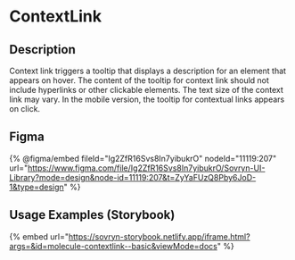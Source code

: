 # ContextLink

## Description

Context link triggers a tooltip that displays a description for an element that appears on hover. The content of the tooltip for context link should not include hyperlinks or other clickable elements. The text size of the context link may vary. In the mobile version, the tooltip for contextual links appears on click.



## Figma

{% @figma/embed fileId="Ig2ZfR16Svs8In7yibukrO" nodeId="11119:207" url="https://www.figma.com/file/Ig2ZfR16Svs8In7yibukrO/Sovryn-UI-Library?mode=design&node-id=11119:207&t=ZyYaFUzQ8Pby6JoD-1&type=design" %}



## Usage Examples (Storybook)

{% embed url="https://sovryn-storybook.netlify.app/iframe.html?args=&id=molecule-contextlink--basic&viewMode=docs" %}
